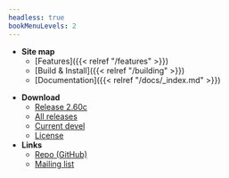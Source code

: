 ```yaml
---
headless: true
bookMenuLevels: 2
---
```


 - **Site map**
   - [Features]({{< relref "/features" >}})
   - [Build & Install]({{< relref "/building" >}})
   - [Documentation]({{< relref "/docs/_index.md" >}})
<!---      - [Binary-only fuzzing]({{< relref "/docs/binaryonly_fuzzing.md" >}})
     - [Environmant variables]({{< relref "/docs/env_variables.md" >}})
     - [Technical Details]({{< relref "/docs/technical_details.md" >}})
     - [Historical Notes]({{< relref "/docs/historical_notes.md" >}}) -->
<!--- [Blog](< relref "/posts" >)-->
 - **Download**
   - [Release 2.60c](https://github.com/vanhauser-thc/AFLplusplus/releases/tag/2.60c)
   - [All releases](https://github.com/vanhauser-thc/AFLplusplus/releases)
   - [Current devel](https://github.com/vanhauser-thc/AFLplusplus)
   - [License](https://raw.githubusercontent.com/vanhauser-thc/AFLplusplus/master/docs/COPYING)
 - **Links**
   - [Repo (GitHub)](https://github.com/vanhauser-thc/AFLplusplus)
   - [Mailing list](https://groups.google.com/group/afl-users)
